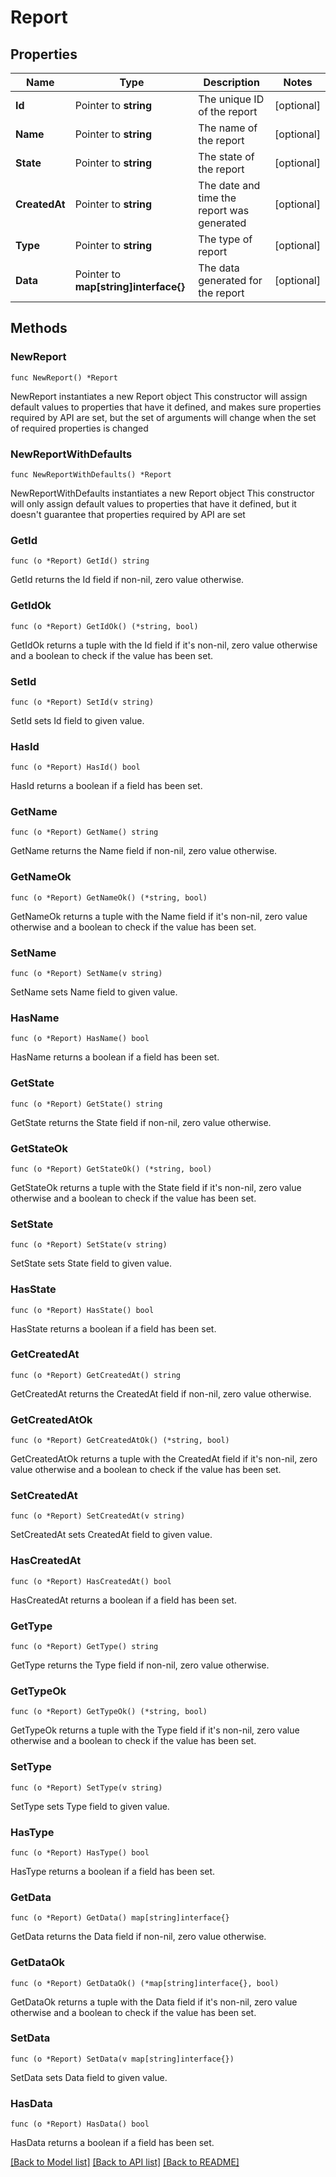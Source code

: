 # Report

## Properties

Name | Type | Description | Notes
------------ | ------------- | ------------- | -------------
**Id** | Pointer to **string** | The unique ID of the report | [optional] 
**Name** | Pointer to **string** | The name of the report | [optional] 
**State** | Pointer to **string** | The state of the report | [optional] 
**CreatedAt** | Pointer to **string** | The date and time the report was generated | [optional] 
**Type** | Pointer to **string** | The type of report | [optional] 
**Data** | Pointer to **map[string]interface{}** | The data generated for the report | [optional] 

## Methods

### NewReport

`func NewReport() *Report`

NewReport instantiates a new Report object
This constructor will assign default values to properties that have it defined,
and makes sure properties required by API are set, but the set of arguments
will change when the set of required properties is changed

### NewReportWithDefaults

`func NewReportWithDefaults() *Report`

NewReportWithDefaults instantiates a new Report object
This constructor will only assign default values to properties that have it defined,
but it doesn't guarantee that properties required by API are set

### GetId

`func (o *Report) GetId() string`

GetId returns the Id field if non-nil, zero value otherwise.

### GetIdOk

`func (o *Report) GetIdOk() (*string, bool)`

GetIdOk returns a tuple with the Id field if it's non-nil, zero value otherwise
and a boolean to check if the value has been set.

### SetId

`func (o *Report) SetId(v string)`

SetId sets Id field to given value.

### HasId

`func (o *Report) HasId() bool`

HasId returns a boolean if a field has been set.

### GetName

`func (o *Report) GetName() string`

GetName returns the Name field if non-nil, zero value otherwise.

### GetNameOk

`func (o *Report) GetNameOk() (*string, bool)`

GetNameOk returns a tuple with the Name field if it's non-nil, zero value otherwise
and a boolean to check if the value has been set.

### SetName

`func (o *Report) SetName(v string)`

SetName sets Name field to given value.

### HasName

`func (o *Report) HasName() bool`

HasName returns a boolean if a field has been set.

### GetState

`func (o *Report) GetState() string`

GetState returns the State field if non-nil, zero value otherwise.

### GetStateOk

`func (o *Report) GetStateOk() (*string, bool)`

GetStateOk returns a tuple with the State field if it's non-nil, zero value otherwise
and a boolean to check if the value has been set.

### SetState

`func (o *Report) SetState(v string)`

SetState sets State field to given value.

### HasState

`func (o *Report) HasState() bool`

HasState returns a boolean if a field has been set.

### GetCreatedAt

`func (o *Report) GetCreatedAt() string`

GetCreatedAt returns the CreatedAt field if non-nil, zero value otherwise.

### GetCreatedAtOk

`func (o *Report) GetCreatedAtOk() (*string, bool)`

GetCreatedAtOk returns a tuple with the CreatedAt field if it's non-nil, zero value otherwise
and a boolean to check if the value has been set.

### SetCreatedAt

`func (o *Report) SetCreatedAt(v string)`

SetCreatedAt sets CreatedAt field to given value.

### HasCreatedAt

`func (o *Report) HasCreatedAt() bool`

HasCreatedAt returns a boolean if a field has been set.

### GetType

`func (o *Report) GetType() string`

GetType returns the Type field if non-nil, zero value otherwise.

### GetTypeOk

`func (o *Report) GetTypeOk() (*string, bool)`

GetTypeOk returns a tuple with the Type field if it's non-nil, zero value otherwise
and a boolean to check if the value has been set.

### SetType

`func (o *Report) SetType(v string)`

SetType sets Type field to given value.

### HasType

`func (o *Report) HasType() bool`

HasType returns a boolean if a field has been set.

### GetData

`func (o *Report) GetData() map[string]interface{}`

GetData returns the Data field if non-nil, zero value otherwise.

### GetDataOk

`func (o *Report) GetDataOk() (*map[string]interface{}, bool)`

GetDataOk returns a tuple with the Data field if it's non-nil, zero value otherwise
and a boolean to check if the value has been set.

### SetData

`func (o *Report) SetData(v map[string]interface{})`

SetData sets Data field to given value.

### HasData

`func (o *Report) HasData() bool`

HasData returns a boolean if a field has been set.


[[Back to Model list]](../README.md#documentation-for-models) [[Back to API list]](../README.md#documentation-for-api-endpoints) [[Back to README]](../README.md)


